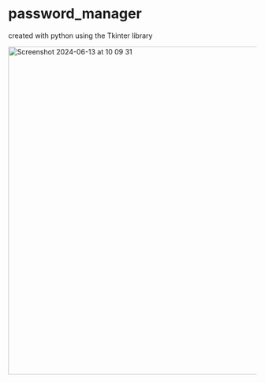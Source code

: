 # password_manager
created with python using the Tkinter library 

<img width="666" alt="Screenshot 2024-06-13 at 10 09 31" src="https://github.com/jerryvelasco/password_manager/assets/28275566/3beae235-ae3a-4dce-94f5-1363003825fd">

